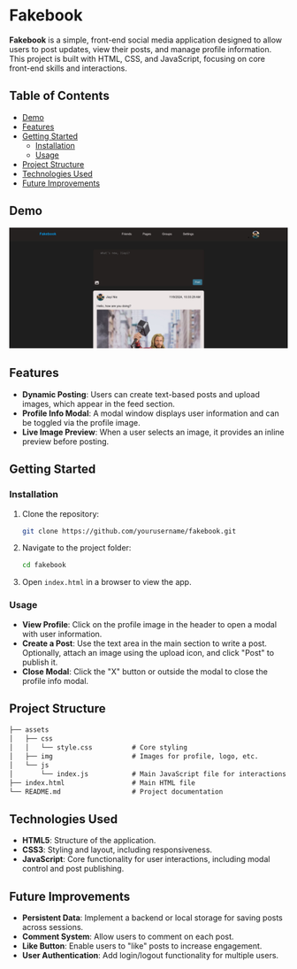 
# Fakebook

**Fakebook** is a simple, front-end social media application designed to allow users to post updates, view their posts, and manage profile information. This project is built with HTML, CSS, and JavaScript, focusing on core front-end skills and interactions.

## Table of Contents

- [Demo](#demo)
- [Features](#features)
- [Getting Started](#getting-started)
  - [Installation](#installation)
  - [Usage](#usage)
- [Project Structure](#project-structure)
- [Technologies Used](#technologies-used)
- [Future Improvements](#future-improvements)

## Demo

![Fakebook UI Screenshot](./assets/img/demo-screenshot.jpg)  

## Features

- **Dynamic Posting**: Users can create text-based posts and upload images, which appear in the feed section.
- **Profile Info Modal**: A modal window displays user information and can be toggled via the profile image.
- **Live Image Preview**: When a user selects an image, it provides an inline preview before posting.

## Getting Started

### Installation

1. Clone the repository:
   ```bash
   git clone https://github.com/yourusername/fakebook.git
   ```
2. Navigate to the project folder:
   ```bash
   cd fakebook
   ```
3. Open `index.html` in a browser to view the app.

### Usage

- **View Profile**: Click on the profile image in the header to open a modal with user information.
- **Create a Post**: Use the text area in the main section to write a post. Optionally, attach an image using the upload icon, and click "Post" to publish it.
- **Close Modal**: Click the "X" button or outside the modal to close the profile info modal.

## Project Structure

```plaintext
├── assets
│   ├── css
│   │   └── style.css          # Core styling
│   ├── img                    # Images for profile, logo, etc.
│   └── js
│       └── index.js           # Main JavaScript file for interactions
├── index.html                 # Main HTML file
└── README.md                  # Project documentation
```

## Technologies Used

- **HTML5**: Structure of the application.
- **CSS3**: Styling and layout, including responsiveness.
- **JavaScript**: Core functionality for user interactions, including modal control and post publishing.

## Future Improvements

- **Persistent Data**: Implement a backend or local storage for saving posts across sessions.
- **Comment System**: Allow users to comment on each post.
- **Like Button**: Enable users to "like" posts to increase engagement.
- **User Authentication**: Add login/logout functionality for multiple users.


